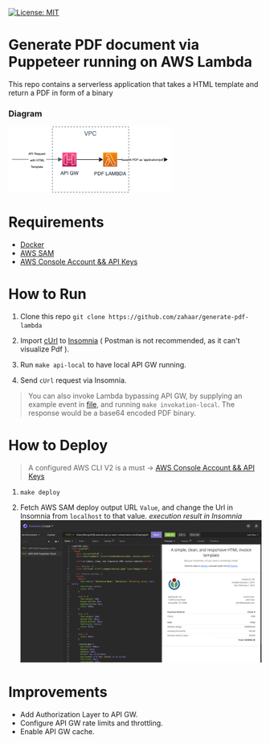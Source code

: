 [![License: MIT](https://img.shields.io/badge/License-MIT-yellow.svg)](./LICENSE)

# Generate PDF document via Puppeteer running on AWS Lambda

This repo contains a serverless application that takes a HTML template and return a PDF in form of a binary

### Diagram

![Diagram](./docs/LambdaPdf.drawio.png)

# Requirements

- [Docker](https://docs.docker.com/get-docker/)
- [AWS SAM](https://docs.aws.amazon.com/serverless-application-model/latest/developerguide/serverless-sam-cli-install.html)
- [AWS Console Account && API Keys](https://docs.aws.amazon.com/cli/latest/userguide/cli-configure-files.html)

# How to Run

1. Clone this repo `git clone https://github.com/zahaar/generate-pdf-lambda`

2. Import [cUrl](./cUrl.txt) to [Insomnia](https://insomnia.rest/) ( Postman is not recommended, as it can't visualize Pdf ).
3. Run `make api-local` to have local API GW running.
4. Send `cUrl` request via Insomnia.

> You can also invoke Lambda bypassing API GW, by supplying an example event in [file](/events/api-gw-event.json), and running `make invokation-local`. The response would be a base64 encoded PDF binary.

# How to Deploy

> A configured AWS CLI V2 is a must -> [AWS Console Account && API Keys](https://docs.aws.amazon.com/cli/latest/userguide/cli-configure-files.html)

1. `make deploy`

2. Fetch AWS SAM deploy output URL `Value`, and change the Url in Insomnia from `localhost` to that value.
   _execution result in Insomnia_
   ![End-Result](./docs/deployed_result.png)

# Improvements

- Add Authorization Layer to API GW.
- Configure API GW rate limits and throttling.
- Enable API GW cache.
